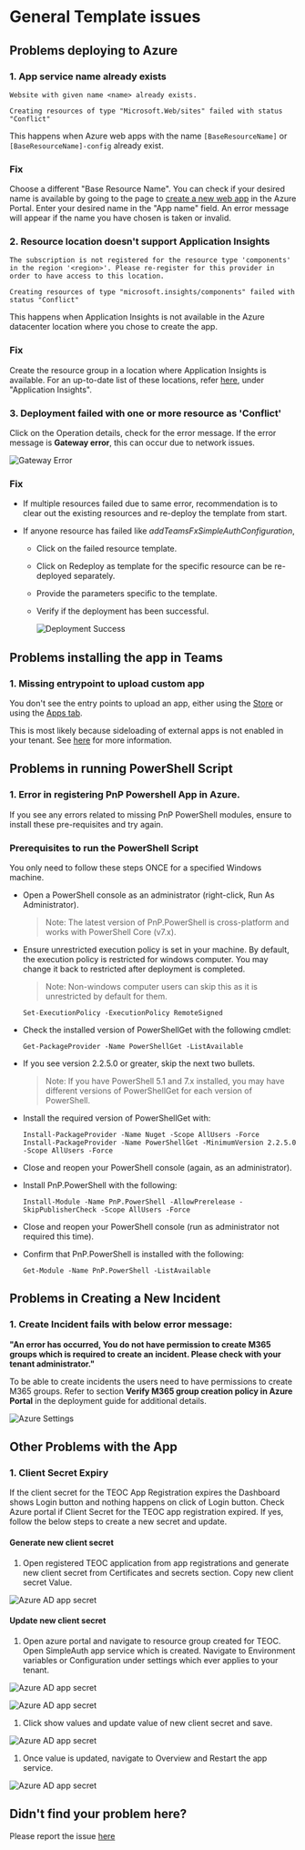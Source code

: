 # General Template issues

## Problems deploying to Azure

### 1. App service name already exists

`Website with given name <name> already exists.`

`Creating resources of type "Microsoft.Web/sites" failed with status "Conflict"`

This happens when Azure web apps with the name `[BaseResourceName]` or `[BaseResourceName]-config` already exist.

### Fix

Choose a different "Base Resource Name". You can check if your desired name is available by going to the page to [create a new web app](https://portal.azure.com/#create/Microsoft.WebSite) in the Azure Portal. Enter your desired name in the "App name" field. An error message will appear if the name you have chosen is taken or invalid.

### 2. Resource location doesn't support Application Insights

`The subscription is not registered for the resource type 'components' in the region '<region>'. Please re-register for this provider in order to have access to this location.`

`Creating resources of type "microsoft.insights/components" failed with status "Conflict"`

This happens when Application Insights is not available in the Azure datacenter location where you chose to create the app.

### Fix

Create the resource group in a location where Application Insights is available. For an up-to-date list of these locations, refer [here](https://azure.microsoft.com/en-us/global-infrastructure/services/?products=monitor), under "Application Insights".

### 3. Deployment failed with one or more resource as 'Conflict'

Click on the Operation details, check for the error message. If the error message is **Gateway error**, this can occur due to network issues.

![Gateway Error](./Images/Deployment_Failure.png)

### Fix

* If multiple resources failed due to same error, recommendation is to clear out the existing resources and re-deploy the template from start.
* If anyone resource has failed like _addTeamsFxSimpleAuthConfiguration_,

    * Click on the failed resource template. 
    * Click on Redeploy as template for the specific resource can be re-deployed separately.
    * Provide the parameters specific to the template.
    * Verify if the deployment has been successful.

        ![Deployment Success](./Images/Deployment_Success.png)


## Problems installing the app in Teams

### 1. Missing entrypoint to upload custom app

You don't see the entry points to upload an app, either using the [Store](https://docs.microsoft.com/en-us/microsoftteams/platform/concepts/apps/apps-upload#upload-your-package-into-a-team-or-conversation-using-the-store) or using the [Apps tab](https://docs.microsoft.com/en-us/microsoftteams/platform/concepts/apps/apps-upload#upload-your-package-into-a-team-using-the-apps-tab).

This is most likely because sideloading of external apps is not enabled in your tenant. See [here](https://docs.microsoft.com/en-us/microsoftteams/admin-settings) for more information.

## Problems in running PowerShell Script

### 1. Error in registering PnP Powershell App in Azure.

If you see any errors related to missing PnP PowerShell modules, ensure to install these pre-requisites and try again.

### Prerequisites to run the PowerShell Script

You only need to follow these steps ONCE for a specified Windows machine.

* Open a PowerShell console as an administrator (right-click, Run As Administrator).
    >Note: The latest version of PnP.PowerShell is cross-platform and works with PowerShell Core (v7.x).
* Ensure unrestricted execution policy is set in your machine. By default, the execution policy is restricted for windows computer. You may change it back to restricted after deployment is completed.
    >Note: Non-windows computer users can skip this as it is unrestricted by default for them.
    ```
    Set-ExecutionPolicy -ExecutionPolicy RemoteSigned
    ```

* Check the installed version of PowerShellGet with the following cmdlet:
    ```
    Get-PackageProvider -Name PowerShellGet -ListAvailable​
    ```
* If you see version 2.2.5.0 or greater, skip the next two bullets.
    >Note: If you have PowerShell 5.1 and 7.x installed, you may have different versions of PowerShellGet for each version of PowerShell.
* Install the required version of PowerShellGet with:
    ```
    Install-PackageProvider -Name Nuget -Scope AllUsers -Force
    Install-PackageProvider -Name PowerShellGet -MinimumVersion 2.2.5.0 -Scope AllUsers -Force​
    ```
* Close and reopen your PowerShell console (again, as an administrator).
* Install PnP.PowerShell with the following:
    ```
    Install-Module -Name PnP.PowerShell -AllowPrerelease -SkipPublisherCheck -Scope AllUsers -Force​
    ```
* Close and reopen your PowerShell console (run as administrator not required this time).
* Confirm that PnP.PowerShell is installed with the following:
    ```
    Get-Module -Name PnP.PowerShell -ListAvailable​
    ```

## Problems in Creating a New Incident

### 1. Create Incident fails with below error message:

**"An error has occurred, You do not have permission to create M365 groups which is required to create an incident. Please check with your tenant administrator."**

To be able to create incidents the users need to have permissions to create M365 groups. Refer to section **Verify M365 group creation policy in Azure Portal** in the deployment guide for additional details.

![Azure Settings](./Images/M365GroupPolicy.png)

## Other Problems with the App

### 1. Client Secret Expiry

If the client secret for the TEOC App Registration expires the Dashboard shows Login button and nothing happens on click of Login button. Check Azure portal if Client Secret for the TEOC app registration expired. If yes, follow the below steps to create a new secret and update.

#### Generate new client secret
1. Open registered TEOC application from app registrations and generate new client secret from Certificates and secrets section. Copy new client secret Value. 

![Azure AD app secret](./Images/App_Secret.png)

#### Update new client secret

1. Open azure portal and navigate to resource group created for TEOC. Open SimpleAuth app service which is created. 
Navigate to Environment variables or Configuration under settings which ever applies to your tenant.

![Azure AD app secret](./Images/Envvariables.png)

![Azure AD app secret](./Images/Configuration.png)

1. Click show values and update value of new client secret and save. 

![Azure AD app secret](./Images/Clientsecretupdate.png)

1. Once value is updated, navigate to Overview and Restart the app service. 

![Azure AD app secret](./Images/Appservicerestart.png)


## Didn't find your problem here?

Please report the issue [here](https://github.com/OfficeDev/microsoft-teams-emergency-operations-center/issues/new)


